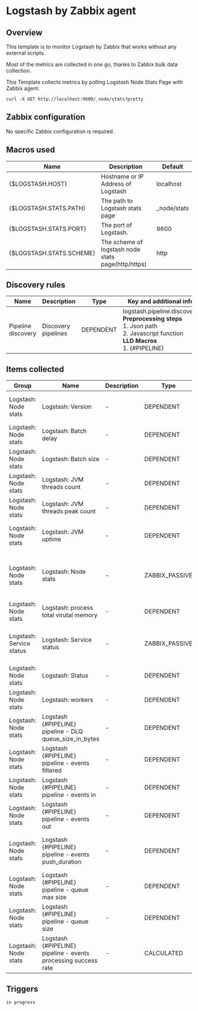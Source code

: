 # Logstash by Zabbix agent

## Overview

This template is to monitor Logstash by Zabbix that works without any external scripts.

Most of the metrics are collected in one go, thanks to Zabbix bulk data collection.

This Template collects metrics by polling Logstash Node Stats Page with Zabbix agent.

```
curl -X GET http://localhost:9600/_node/stats?pretty
```

## Zabbix configuration

No specific Zabbix configuration is required.

## Macros used

| Name | Description | Default |
| --- | --- | --- |
| {$LOGSTASH.HOST} | Hostname or IP Address of Logstash | localhost |
| {$LOGSTASH.STATS.PATH} | The path to Logstash stats page | _node/stats |
| {$LOGSTASH.STATS.PORT} | The port of Logstash. | 9600 |
| {$LOGSTASH.STATS.SCHEME} | The scheme of logstash node stats page(http/https) | http |

## Discovery rules

| Name | Description | Type | Key and additional info |
| --- | --- | --- | --- |
| Pipeline discovery | Discovery pipelines | DEPENDENT | logstash.pipeline.discovery<br>**Preprocessing steps**<br>1\. Json path<br>2\. Javascript function<br>**LLD Macros**<br>1\. {#PIPELINE} |

## Items collected

| Group | Name | Description | Type | Key and additional info |
| --- | --- | --- | --- | --- |
| Logstash: Node stats | Logstash: Version | -   | DEPENDENT | logstash.version<br>**Preprocessing**:<br>\- JSONPath: $.version<br>\- DISCARD\_UNCHANGED\_HEARTBEAT: 1d |
| Logstash: Node stats | Logstash: Batch delay | -   | DEPENDENT | logstash.batch\_delay<br>**Preprocessing**:<br>\- JSONPath: $.pipeline.batch_delay |
| Logstash: Node stats | Logstash: Batch size | -   | DEPENDENT | logstash.batch\_size<br>**Preprocessing**:<br>\- JSONPath: $.pipeline.batch_size |
| Logstash: Node stats | Logstash: JVM threads count | -   | DEPENDENT | logstash.jvm.threads.count<br>**Preprocessing**:<br>\- JSONPath: $.jvm.threads.count |
| Logstash: Node stats | Logstash: JVM threads peak count | -   | DEPENDENT | logstash.jvm.threads.peak\_count<br>**Preprocessing**:<br>\- JSONPath: $.jvm.threads.peak_count |
| Logstash: Node stats | Logstash: JVM uptime | -   | DEPENDENT | logstash.jvm.uptime\_in_millis<br>**Preprocessing**:<br>\- JSONPath: $.jvm.uptime\_in\_millis<br>\- Custom multiplier: 0.001 |
| Logstash: Node stats | Logstash: Node stats | -   | ZABBIX_PASSIVE | web.page.get\["{KaTeX parse error: Expected 'EOF', got '}' at position 25: …SH.STATS.SCHEME}̲://{IA\_LOGSTASH.HOST}:{KaTeX parse error: Expected 'EOF', got '}' at position 23: …TASH.STATS.PORT}̲/{IA\_LOGSTASH.STATS.PATH}?pretty"\]<br>**Preprocessing**:<br>\- Regular expression: \\n\\s?\\n(\[\\s\\S\]*) |
| Logstash: Node stats | Logstash: process total virutal memory | -   | DEPENDENT | logstash.get.process.mem<br>**Preprocessing**:<br>\- JSONPath : $.process.mem.total\_virtual\_in_bytes |
| Logstash: Service status | Logstash: Service status | -   | ZABBIX_PASSIVE | net.tcp.service\["{KaTeX parse error: Expected 'EOF', got '}' at position 26: …SH.STATS.SCHEME}̲","{IA\_LOGSTASH.HOST}","{$IA\_LOGSTASH.STATS.PORT}"\]<br>**Preprocessing**:<br>\- Discard unchanged with heartbeat : 600 |
| Logstash: Node stats | Logstash: Status | -   | DEPENDENT | logstash.status<br>**Preprocessing**:<br>\- JSONPath : $.status |
| Logstash: Node stats | Logstash: workers | -   | DEPENDENT | logstash.workers<br>**Preprocessing**:<br>\- JSONPath : $.pipeline.workers |
| Logstash: Node stats | Logstash {#PIPELINE} pipeline - DLQ queue\_size\_in_bytes | -   | DEPENDENT | logstash.pipeline.dlq.queue\_size\_in\_bytes\[{#PIPELINE}\]<br>**Preprocessing**:<br>\- JSONPath : $.pipelines.\['{#PIPELINE}'\].dead\_letter\_queue.queue\_size\_in_bytes |
| Logstash: Node stats | Logstash {#PIPELINE} pipeline - events filtered | -   | DEPENDENT | logstash.pipeline.events.filtered\[{#PIPELINE}\]<br>**Preprocessing**:<br>\- JSONPath : $.pipelines.\['{#PIPELINE}'\].events.filtered |
| Logstash: Node stats | Logstash {#PIPELINE} pipeline - events in | -   | DEPENDENT | logstash.pipeline.events.in\[{#PIPELINE}\]<br>**Preprocessing**:<br>\- JSONPath : $.pipelines.\['{#PIPELINE}'\].events.in |
| Logstash: Node stats | Logstash {#PIPELINE} pipeline - events out | -   | DEPENDENT | logstash.pipeline.events.out\[{#PIPELINE}\]<br>**Preprocessing**:<br>\- JSONPath : $.pipelines.\['{#PIPELINE}'\].events.out |
| Logstash: Node stats | Logstash {#PIPELINE} pipeline - events push_duration | -   | DEPENDENT | logstash.pipeline.events.queue\_push\_duration\_in_millis\[{#PIPELINE}\]<br>**Preprocessing**:<br>\- JSONPath : $.pipelines.\['{#PIPELINE}'\].events.queue\_push\_duration\_in\_millis \- Custom Multiplier: 0.001 |
| Logstash: Node stats | Logstash {#PIPELINE} pipeline - queue max size | -   | DEPENDENT | logstash.pipeline.queue.max\_queue\_size\_in_bytes\[{#PIPELINE}\]<br>**Preprocessing**:<br>\- JSONPath : $.pipelines.\['{#PIPELINE}'\].queue.max\_queue\_size\_in\_bytes |
| Logstash: Node stats | Logstash {#PIPELINE} pipeline - queue size | -   | DEPENDENT | logstash.pipeline.queue.queue\_size\_in\_bytes\[{#PIPELINE}\]<br>**Preprocessing**:<br>\- JSONPath : $.pipelines.\['{#PIPELINE}'\].queue.queue\_size\_in_bytes |
| Logstash: Node stats | Logstash {#PIPELINE} pipeline - events processing success rate | -   | CALCULATED | logstash.pipeline.events_success_rate[{#PIPELINE}]<br>**Formula**:<br>\- Expression : 100*((last(//logstash.pipeline.events.out[{#PIPELINE}])+ 1)/(last(//logstash.pipeline.events.in[{#PIPELINE}]) + 1)) |

## Triggers
```
in progress
```
